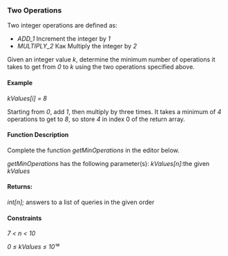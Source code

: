 ### Two Operations
Two integer operations are defined as:
* *ADD_1* Increment the integer by *1*
* *MULTIPLY_2* Как Multiply the integer by *2*

Given an integer value *k*, determine the minimum number of operations it takes to get from *0* to *k* using the two operations specified above.

#### Example
*kValues[i] = 8*

Starting from *0*, add *1*, then multiply by three times. It takes a minimum of *4* operations to get to *8*, so store *4* in index 0 of the return array.

#### Function Description
Complete the function *getMinOperations* in the editor below.

*getMinOperations* has the following parameter(s): *kValues[n]*:the given *kValues*

#### Returns:
*int[n];* answers to a list of queries in the given order 

#### Constraints
*7 < n < 10*

*0 ≤ kValues ≤ 10¹⁶*
